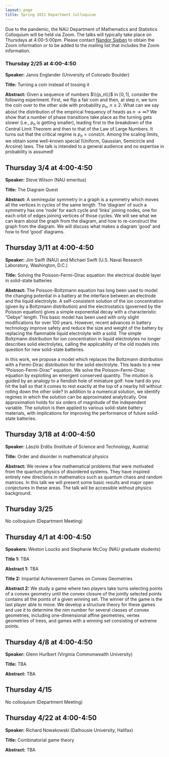 ```yaml
---
layout: page
title: Spring 2021 Department Colloquium
---
```


Due to the pandemic, the NAU Department of Mathematics and Statistics Colloquium will be held via Zoom. The talks will typically take place on Thursdays at 4:00-5:00pm. Please contact <a href="mailto:nandor.sieben@nau.edu">Nandor Sieben</a> to obtain the Zoom information or to be added to the mailing list that includes the Zoom information.

### Thursday 2/25 at 4:00-4:50

**Speaker:** Janos Englander (University of Colorado Boulder)

**Title:** Turning a coin instead of tossing it

**Abstract:** Given a sequence of numbers $\\{p_n\\}$ in $[0,1]$, consider the following experiment. First, we flip a fair coin and then, at step $n$, we turn the coin over to the other side with probability $p_n$, $n\geq 2$. What can we say about the distribution of the empirical frequency of heads as $n\to \infty$? We show that a number of phase transitions take place as the turning gets slower (i.e., $p_n$ is getting smaller), leading first to the breakdown of the Central Limit Theorem and then to that of the Law of Large Numbers. It turns out that the critical regime is $p_n=\text{const}/n$. Among the scaling limits, we obtain some well-known special (Uniform, Gaussian, Semicircle and Arcsine) laws. The talk is intended to a general audience and no expertise in probability is assumed!

## Thursday 3/4 at 4:00-4:50
**Speaker:** Steve Wilson (NAU emeritus)

**Title:** The Diagram Quest

**Abstract:** A semiregular symmetry in a graph is a symmetry which moves all the vertices in cycles of the same length. The ‘diagram’ of such a symmetry has one ’node’ for each cycle and ‘links’ joining nodes, one for each orbit of edges joining vertices of those cycles. We will see what we can learn about the graph from the diagram, and how to re-construct the graph from the diagram. We will discuss what makes a diagram ‘good’ and how to find ‘good’ diagrams.

## Thursday 3/11 at 4:00-4:50
**Speaker:** Jim Swift (NAU) and Michael Swift (U.S. Naval Research Laboratory, Washington, D.C.)

**Title:** Solving the Poisson-Fermi-Dirac equation: the electrical double layer in solid-state batteries

**Abstract:** The Poisson-Boltzmann equation has long been used to model the changing potential in a battery at the interface between an electrode and the liquid electrolyte. A self-consistent solution of the ion concentration (given by a Boltzmann distribution) and the electrostatics (governed by the Poisson equation) gives a simple exponential decay with a characteristic “Debye” length. This basic model has been used with only slight modifications for over 100 years. However, recent advances in battery technology improve safety and reduce the size and weight of the battery by replacing the flammable liquid electrolyte with a solid. The simple Boltzmann distribution for ion concentration in liquid electrolytes no longer describes solid electrolytes, calling the applicability of the old models into question for new solid-state batteries.

In this work, we propose a model which replaces the Boltzmann distribution with a Fermi-Dirac distribution for the solid electrolyte. This leads to a new “Poisson-Fermi-Dirac” equation. We solve the Poisson-Fermi-Dirac equation by exploiting an emergent conserved quantity. The intuition is guided by an analogy to a fiendish hole of miniature golf: how hard do you hit the ball so that it comes to rest exactly at the top of a nearby hill without rolling down the other side? In addition to a numerical solution, we identify regimes in which the solution can be approximated analytically. One approximation holds for six orders of magnitude of the independent variable. The solution is then applied to various solid-state battery materials, with implications for improving the performance of future solid-state batteries.

## Thursday 3/18 at 4:00-4:50
**Speaker:** László Erdős (Institute of Science and Technology, Austria)

**Title:** Order and disorder in mathematical physics

**Abstract:** We review a few mathematical problems that were motivated from the quantum physics of disordered systems. They have inspired entirely new directions in mathematics such as quantum chaos and random matrices. In this talk we will present some basic results and major open conjectures in these areas. The talk will be accessible without physics background.

## Thursday 3/25
No colloquium (Department Meeting)

## Thursday 4/1 at 4:00-4:50
**Speakers:** Weston Loucks and Stephanie McCoy (NAU graduate students)

**Title 1:** TBA

**Abstract 1:** TBA

**Title 2:** Impartial Achievement Games on Convex Geometries

**Abstract 2:** We study a game where two players take turns selecting points of a convex geometry until the convex closure of the jointly selected points contains all the points of a given winning set. The winner of the game is the last player able to move. We develop a structure theory for these games and use it to determine the nim number for several classes of convex geometries, including one-dimensional affine geometries, vertex geometries of trees, and games with a winning set consisting of extreme points.

## Thursday 4/8 at 4:00-4:50
**Speaker:** Glenn Hurlbert (Virginia Commonwealth University)

**Title:** TBA

**Abstract:** TBA

## Thursday 4/15
No colloquium (Department Meeting)

## Thursday 4/22 at 4:00-4:50
**Speaker:** Richard Nowakowski (Dalhousie University, Halifax)

**Title:** Combinatorial game theory

**Abstract:** TBA
